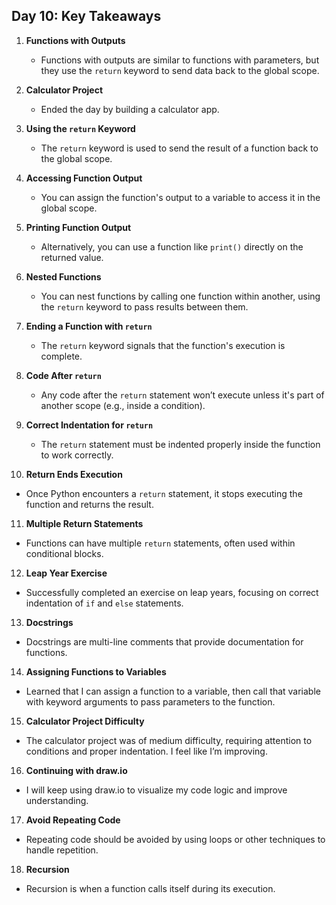 ## Day 10: Key Takeaways

1. **Functions with Outputs**  
   - Functions with outputs are similar to functions with parameters, but they use the `return` keyword to send data back to the global scope.

2. **Calculator Project**  
   - Ended the day by building a calculator app.

3. **Using the `return` Keyword**  
   - The `return` keyword is used to send the result of a function back to the global scope.

4. **Accessing Function Output**  
   - You can assign the function's output to a variable to access it in the global scope.

5. **Printing Function Output**  
   - Alternatively, you can use a function like `print()` directly on the returned value.

6. **Nested Functions**  
   - You can nest functions by calling one function within another, using the `return` keyword to pass results between them.

7. **Ending a Function with `return`**  
   - The `return` keyword signals that the function's execution is complete.

8. **Code After `return`**  
   - Any code after the `return` statement won’t execute unless it's part of another scope (e.g., inside a condition).

9. **Correct Indentation for `return`**  
   - The `return` statement must be indented properly inside the function to work correctly.

10. **Return Ends Execution**  
   - Once Python encounters a `return` statement, it stops executing the function and returns the result.

11. **Multiple Return Statements**  
   - Functions can have multiple `return` statements, often used within conditional blocks.

12. **Leap Year Exercise**  
   - Successfully completed an exercise on leap years, focusing on correct indentation of `if` and `else` statements.

13. **Docstrings**  
   - Docstrings are multi-line comments that provide documentation for functions.

14. **Assigning Functions to Variables**  
   - Learned that I can assign a function to a variable, then call that variable with keyword arguments to pass parameters to the function.

15. **Calculator Project Difficulty**  
   - The calculator project was of medium difficulty, requiring attention to conditions and proper indentation. I feel like I’m improving.

16. **Continuing with draw.io**  
   - I will keep using draw.io to visualize my code logic and improve understanding.

17. **Avoid Repeating Code**  
   - Repeating code should be avoided by using loops or other techniques to handle repetition.

18. **Recursion**  
   - Recursion is when a function calls itself during its execution.